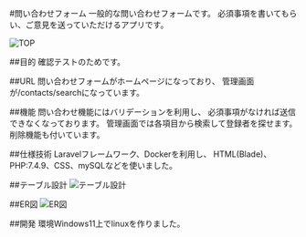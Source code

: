 #問い合わせフォーム
一般的な問い合わせフォームです。
必須事項を書いてもらい、ご意見を送っていただけるアプリです。

![TOP](img/TOP.jpg)

##目的
確認テストのためです。

##URL
問い合わせフォームがホームページになっており、
管理画面が/contacts/searchになっています。

##機能
問い合わせ機能にはバリデーションを利用し、
必須事項がなければ送信できなくなっております。
管理画面では各項目から検索して登録者を探せます。
削除機能も付いています。

##仕様技術
Laravelフレームワーク、Dockerを利用し、
HTML(Blade)、PHP:7.4.9、CSS、mySQLなどを使いました。

##テーブル設計
![テーブル設計](img/contacts_table.png)

##ER図
![ER図](img/test.drawio.png)

##開発
環境Windows11上でlinuxを作りました。